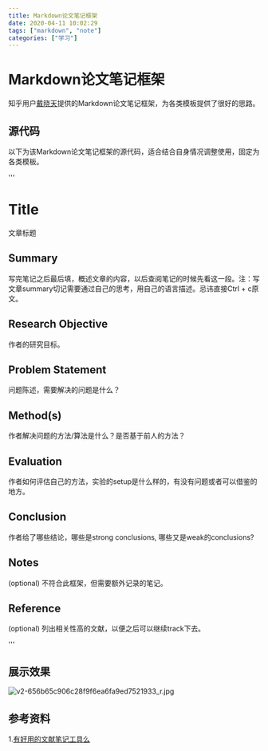 ```yaml
---
title: Markdown论文笔记框架
date: 2020-04-11 10:02:29 
tags: ["markdown", "note"] 
categories: ["学习"]
---
```


# Markdown论文笔记框架

知乎用户[戴晓天](https://www.zhihu.com/people/daixiaotian)提供的Markdown论文笔记框架，为各类模板提供了很好的思路。

<!--more-->

## 源代码

以下为该Markdown论文笔记框架的源代码，适合结合自身情况调整使用，固定为各类模板。

'''
# Title

文章标题

## Summary

写完笔记之后最后填，概述文章的内容，以后查阅笔记的时候先看这一段。注：写文章summary切记需要通过自己的思考，用自己的语言描述。忌讳直接Ctrl + c原文。

## Research Objective

作者的研究目标。

## Problem Statement

问题陈述，需要解决的问题是什么？

## Method(s)

作者解决问题的方法/算法是什么？是否基于前人的方法？

## Evaluation

作者如何评估自己的方法，实验的setup是什么样的，有没有问题或者可以借鉴的地方。

## Conclusion

作者给了哪些结论，哪些是strong conclusions, 哪些又是weak的conclusions?

## Notes

(optional) 不符合此框架，但需要额外记录的笔记。

## Reference

(optional) 列出相关性高的文献，以便之后可以继续track下去。

'''

## 展示效果

![v2-656b65c906c28f9f6ea6fa9ed7521933_r.jpg](https://pic3.zhimg.com/80/v2-656b65c906c28f9f6ea6fa9ed7521933_720w.jpg)

## 参考资料

1.[有好用的文献笔记工具么](https://www.zhihu.com/question/21151769/answer/142802496)
